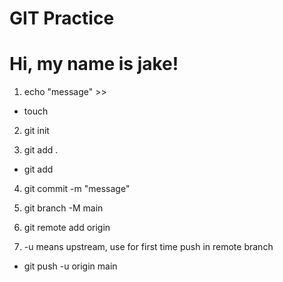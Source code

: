 # GIT Practice
# Hi, my name is jake!

<!-- # Create new file -->
1. echo "message" >> <filename>
- touch <filename>

<!-- initialize the folder -->
2. git init

<!-- add the files -->
3. git add .
- git add <filename>

<!-- commit the tracked files -->
4. git commit -m "message"

<!-- force rename and overwrite the existing main branch if existing -->
5. git branch -M main

<!-- to add the remote repository to your local -->
6. git remote add origin <remote URL>

<!-- your committed files will now push to main branch -->
7. -u means upstream, use for first time push in remote branch
- git push -u origin main